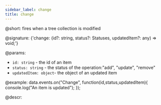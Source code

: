 ```yaml
---
sidebar_label: change
title: change
---          
```


@short: fires when a tree collection is modified

@signature: {'change: (id?: string, status?: Statuses, updatedItem?: any) => void;'}

@params:
- `id: string` - the id of an item
- `status: string` - the status of the operation:"add", "update", "remove"
- `updatedItem: object`- the object of an updated item

@example:
data.events.on("Change", function(id,status,updatedItem){
	console.log("An item is updated");
});

@descr:

